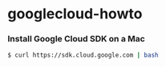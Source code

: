 # googlecloud-howto

### Install Google Cloud SDK on a Mac
```sh
$ curl https://sdk.cloud.google.com | bash
```
